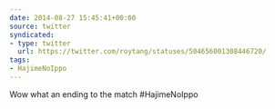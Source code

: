 ```yaml
---
date: 2014-08-27 15:45:41+00:00
source: twitter
syndicated:
- type: twitter
  url: https://twitter.com/roytang/statuses/504656001308446720/
tags:
- HajimeNoIppo
---
```


Wow what an ending to the match #HajimeNoIppo